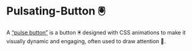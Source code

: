 # Pulsating-Button 🖲️
A <a href="https://github.com/hemant467/Pulsating-Button">“pulse button”</a> is a button 🖲️ designed with CSS animations to make it visually dynamic and engaging, often used to draw attention 🚨.
